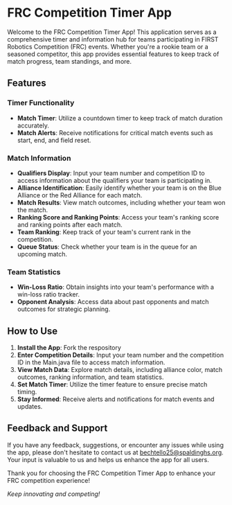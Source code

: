 # FRC Competition Timer App

Welcome to the FRC Competition Timer App! This application serves as a comprehensive timer and information hub for teams participating in FIRST Robotics Competition (FRC) events. Whether you're a rookie team or a seasoned competitor, this app provides essential features to keep track of match progress, team standings, and more.

## Features

### Timer Functionality
- **Match Timer**: Utilize a countdown timer to keep track of match duration accurately.
- **Match Alerts**: Receive notifications for critical match events such as start, end, and field reset.

### Match Information
- **Qualifiers Display**: Input your team number and competition ID to access information about the qualifiers your team is participating in.
- **Alliance Identification**: Easily identify whether your team is on the Blue Alliance or the Red Alliance for each match.
- **Match Results**: View match outcomes, including whether your team won the match.
- **Ranking Score and Ranking Points**: Access your team's ranking score and ranking points after each match.
- **Team Ranking**: Keep track of your team's current rank in the competition.
- **Queue Status**: Check whether your team is in the queue for an upcoming match.

### Team Statistics
- **Win-Loss Ratio**: Obtain insights into your team's performance with a win-loss ratio tracker.
- **Opponent Analysis**: Access data about past opponents and match outcomes for strategic planning.

## How to Use

1. **Install the App**: Fork the respository
2. **Enter Competition Details**: Input your team number and the competition ID in the Main.java file to access match information.
3. **View Match Data**: Explore match details, including alliance color, match outcomes, ranking information, and team statistics.
4. **Set Match Timer**: Utilize the timer feature to ensure precise match timing.
5. **Stay Informed**: Receive alerts and notifications for match events and updates.

## Feedback and Support

If you have any feedback, suggestions, or encounter any issues while using the app, please don't hesitate to contact us at [bechtello25@spaldinghs.org](mailto:bechtello25@spaldinghs.org). Your input is valuable to us and helps us enhance the app for all users.

Thank you for choosing the FRC Competition Timer App to enhance your FRC competition experience!

*Keep innovating and competing!*
